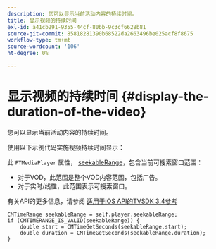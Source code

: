 ```yaml
---
description: 您可以显示当前活动内容的持续时间。
title: 显示视频的持续时间
exl-id: a41cb291-9355-44cf-80bb-9c3cf6628b81
source-git-commit: 85818281390b68522da2663496be025acf8f8675
workflow-type: tm+mt
source-wordcount: '106'
ht-degree: 0%

---
```


# 显示视频的持续时间 {#display-the-duration-of-the-video}

您可以显示当前活动内容的持续时间。

使用以下示例代码实施视频持续时间显示：

此 `PTMediaPlayer` 属性， [seekableRange](https://help.adobe.com/en_US/primetime/api/psdk/appledoc/Classes/PTMediaPlayer.html#//api/name/seekableRange)，包含当前可搜索窗口范围：

* 对于VOD，此范围是整个VOD内容范围，包括广告。
* 对于实时/线性，此范围表示可搜索窗口。

有关API的更多信息，请参阅 [适用于iOS API的TVSDK 3.4参考](https://help.adobe.com/en_US/primetime/api/psdk/appledoc_v3/index.html)

<!--<a id="example_A153BE3AC03F43C6BF3A156316A08CD3"></a>-->

```
CMTimeRange seekableRange = self.player.seekableRange;  
if (CMTIMERANGE_IS_VALID(seekableRange)) { 
    double start = CMTimeGetSeconds(seekableRange.start);  
    double duration = CMTimeGetSeconds(seekableRange.duration); 
}
```
